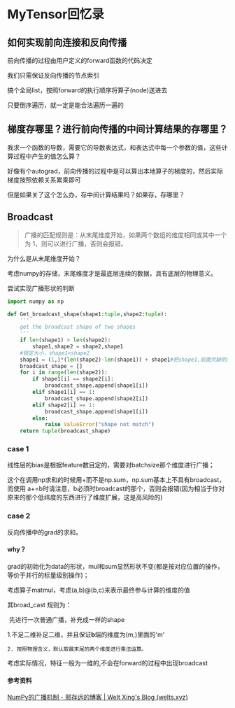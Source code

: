 # MyTensor回忆录

## 如何实现前向连接和反向传播

前向传播的过程由用户定义的forward函数的代码决定

我们只需保证反向传播的节点索引

搞个全局list，按照forward的执行顺序将算子(node)送进去

只要倒序遍历，就一定是能合法遍历一遍的

## 梯度存哪里？进行前向传播的中间计算结果的存哪里？

我求一个函数的导数，需要它的导数表达式，和表达式中每一个参数的值，这些计算过程中产生的值怎么算？

好像有个autograd，前向传播的过程中是可以算出本地算子的梯度的，然后实际梯度按照依赖关系累乘即可

但是如果关了这个怎么办，存中间计算结果吗？如果存，存哪里？

## Broadcast

> 广播的匹配规则是：从末尾维度开始，如果两个数组的维度相同或其中一个为 1，则可以进行广播，否则会报错。

为什么是从末尾维度开始？

考虑numpy的存储，末尾维度才是最底层连续的数据，具有底层的物理意义。

尝试实现广播形状的判断

```python
import numpy as np

def Get_broadcast_shape(shape1:tuple,shape2:tuple):
    '''
    get the broadcast shape of two shapes
    '''
    if len(shape1) > len(shape2):
        shape1,shape2 = shape2,shape1
    #锁定大小，shape1<shape2
    shape1 = (1,)*(len(shape2)-len(shape1)) + shape1#把shape1,前面欠缺的维度补齐
    broadcast_shape = []
    for i in range(len(shape2)):
        if shape1[i] == shape2[i]:
            broadcast_shape.append(shape1[i])
        elif shape1[i] == 1:
            broadcast_shape.append(shape2[i])
        elif shape2[i] == 1:
            broadcast_shape.append(shape1[i])
        else:
            raise ValueError("shape not match")
    return tuple(broadcast_shape)
```



### case 1

线性层的bias是根据feature数目定的，需要对batchsize那个维度进行广播；

这个在调用np求和的时候用+而不是np.sum，np.sum基本上不具有broadcast，而使用 a+=b时请注意，b必须时broadcast的那个，否则会报错(因为相当于你对原来的那个低纬度的东西进行了维度扩展，这是高风险的)

### case 2

反向传播中的grad的求和。

#### why？

grad的初始化为data的形状，mul和sum显然形状不变(都是按对应位置的操作，等价于并行的标量级别操作)；

考虑算子matmul，考虑(a,b)@(b,c)来表示最终参与计算的维度的值

其broad_cast 规则为：

​	先进行一次普通广播，补充成一样的shape

​	1.不足二维补足二维，并且保证**b**端的维度为(m,)里面的'm'

	2. 按照物理含义，默认取最末尾的两个维度进行乘法运算。

考虑实际情况，特征一般为一维的,不会在forward的过程中出现broadcast





#### 参考资料

[NumPy的广播机制 - 邢存远的博客 | Welt Xing's Blog (welts.xyz)](https://welts.xyz/2022/04/26/broadcast/)
